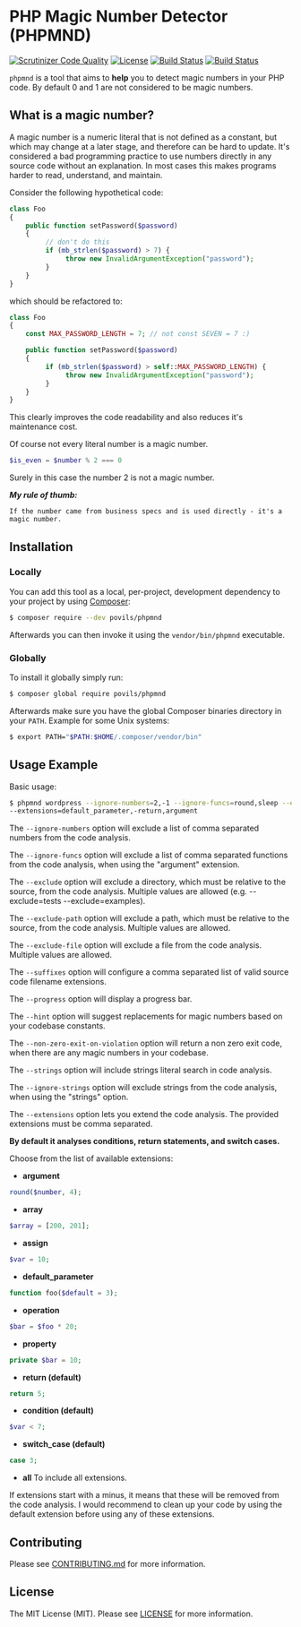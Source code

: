 # PHP Magic Number Detector (PHPMND)

[![Scrutinizer Code Quality](https://scrutinizer-ci.com/g/povils/phpmnd/badges/quality-score.png?b=master)](https://scrutinizer-ci.com/g/povils/phpmnd/?branch=master)
[![License](https://poser.pugx.org/povils/phpmnd/license)](https://packagist.org/packages/povils/phpmnd)
[![Build Status](https://travis-ci.org/povils/phpmnd.svg?branch=master)](https://travis-ci.org/povils/phpmnd)
[![Build Status](https://ci.appveyor.com/api/projects/status/github/povils/phpmnd?svg=true)](https://ci.appveyor.com/project/povils/phpmnd)

`phpmnd` is a tool that aims to **help** you to detect magic numbers in your PHP code. By default 0 and 1 are not considered to be magic numbers.

## What is a magic number?
A magic number is a numeric literal that is not defined as a constant, but which may change at a later stage, and therefore can be hard to update. It's considered a bad programming practice to use numbers directly in any source code without an explanation. In most cases this makes programs harder to read, understand, and maintain.

Consider the following hypothetical code:

```php
class Foo
{
    public function setPassword($password)
    {
         // don't do this
         if (mb_strlen($password) > 7) {
              throw new InvalidArgumentException("password");
         }
    }
}
```
which should be refactored to:
```php
class Foo
{
    const MAX_PASSWORD_LENGTH = 7; // not const SEVEN = 7 :)

    public function setPassword($password)
    {
         if (mb_strlen($password) > self::MAX_PASSWORD_LENGTH) {
              throw new InvalidArgumentException("password");
         }
    }
}
```
This clearly improves the code readability and also reduces it's maintenance cost.

Of course not every literal number is a magic number.
```php
$is_even = $number % 2 === 0
```
Surely in this case the number 2 is not a magic number.

***My rule of thumb:***
```
If the number came from business specs and is used directly - it's a magic number.
```
## Installation

### Locally

You can add this tool as a local, per-project, development dependency to your project by using [Composer](https://getcomposer.org/):

```bash
$ composer require --dev povils/phpmnd
```

Afterwards you can then invoke it using the `vendor/bin/phpmnd` executable.

### Globally
To install it globally simply run:

```bash
$ composer global require povils/phpmnd
```

Afterwards make sure you have the global Composer binaries directory in your ``PATH``. Example for some Unix systems:

```bash
$ export PATH="$PATH:$HOME/.composer/vendor/bin"
```

## Usage Example

Basic usage:

```bash
$ phpmnd wordpress --ignore-numbers=2,-1 --ignore-funcs=round,sleep --exclude=tests --progress \
--extensions=default_parameter,-return,argument
```

The ``--ignore-numbers`` option will exclude a list of comma separated numbers from the code analysis.

The ``--ignore-funcs`` option will exclude a list of comma separated functions from the code analysis, when using the "argument" extension.

The ``--exclude`` option will exclude a directory, which must be relative to the source, from the code analysis. Multiple values are allowed (e.g. --exclude=tests --exclude=examples).

The ``--exclude-path`` option will exclude a path, which must be relative to the source, from the code analysis. Multiple values are allowed.

The ``--exclude-file`` option will exclude a file from the code analysis. Multiple values are allowed.

The ``--suffixes`` option will configure a comma separated list of valid source code filename extensions.

The ``--progress`` option will display a progress bar.

The ``--hint`` option will suggest replacements for magic numbers based on your codebase constants.

The ``--non-zero-exit-on-violation`` option will return a non zero exit code, when there are any magic numbers in your codebase.

The ``--strings`` option will include strings literal search in code analysis.

The ``--ignore-strings`` option will exclude strings from the code analysis, when using the "strings" option.

The ``--extensions`` option lets you extend the code analysis. The provided extensions must be comma separated.

**By default it analyses conditions, return statements, and switch cases.**

Choose from the list of available extensions:

* **argument**
```php
round($number, 4);
```
* **array**
```php
$array = [200, 201];
```
* **assign**
```php
$var = 10;
```
* **default_parameter**
```php
function foo($default = 3);
```
* **operation**
```php
$bar = $foo * 20;
```
* **property**
```php
private $bar = 10;
```
* **return (default)**
```php
return 5;
```
 * **condition (default)**
```php
$var < 7;
```
* **switch_case (default)**
```php
case 3;
```
* **all**
To include all extensions.

If extensions start with a minus, it means that these will be removed from the code analysis. I would recommend to clean up your code by using the default extension before using any of these extensions.

## Contributing

Please see [CONTRIBUTING.md](CONTRIBUTING.md) for more information.

## License

The MIT License (MIT). Please see [LICENSE](LICENSE) for more information.
